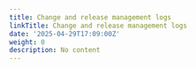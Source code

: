 ```yaml
---
title: Change and release management logs
linkTitle: Change and release management logs
date: '2025-04-29T17:09:00Z'
weight: 0
description: No content
---
```




